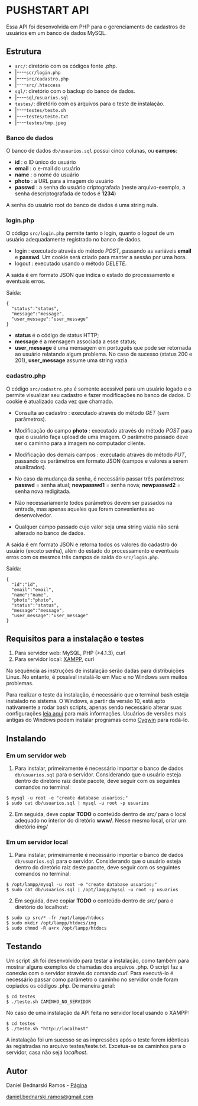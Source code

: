 # PUSHSTART API

Essa API foi desenvolvida em PHP para o gerenciamento de cadastros de usuários em um banco de dados MySQL.

## Estrutura

* `src/`: diretório com os códigos fonte .php.
 * |----`scr/login.php`
 * |----`src/cadastro.php`
 * |----`src/.htaccess`
* `sql/`: diretório com o backup do banco de dados.
 * |----`sql/usuarios.sql`
* `testes/`: diretório com os arquivos para o teste de instalação.
 * |----`testes/teste.sh`
 * |----`testes/teste.txt`
 * |----`testes/tmp.jpeg`


### Banco de dados

O banco de dados `db/usuarios.sql` possui cinco colunas, ou **campos**:

* **id** : o ID único do usuário
* **email** : o e-mail do usuário
* **name** : o nome do usuário
* **photo** : a URL para a imagem do usuário
* **passwd** : a senha do usuário criptografada (neste arquivo-exemplo, a senha descriptografada de todos é **1234**)

A senha do usuário root do banco de dados é uma string nula.


### login.php

O código `src/login.php` permite tanto o login, quanto o logout de um usuário adequadamente registrado no banco de dados.

* login : executado através do método *POST*, passando as variáveis **email** e **passwd**. Um cookie será criado para manter a sessão por uma hora.
* logout : executado usando o método *DELETE*.

A saída é em formato JSON que indica o estado do processamento e eventuais erros.

Saída:
```
{
  "status":"status",
  "message":"message",
  "user_message":"user_message"
}
```

* **status** é o código de status HTTP;
* **message** é a mensagem associada a esse status;
* **user_message** é uma mensagem em português que pode ser retornada ao usuário relatando algum problema. No caso de sucesso (status 200 e 201), **user_message** assume uma string vazia.


### cadastro.php

O código `src/cadastro.php` é somente acessível para um usuário logado e o permite visualizar seu cadastro e fazer modificações no banco de dados. O cookie é atualizado cada vez que chamado.

* Consulta ao cadastro : executado através do método *GET* (sem parâmetros).
* Modificação do campo **photo** : executado através do método *POST* para que o usuário faça upload de uma imagem. O parâmetro passado deve ser o caminho para a imagem no computador cliente.
* Modificação dos demais campos : executado através do método *PUT*, passando os parâmetros em formato JSON (campos e valores a serem atualizados).
 * No caso da mudança da senha, é necessário passar três parâmetros: **passwd** = senha atual; **newpasswd1** = senha nova; **newpasswd2** = senha nova redigitada.

 * Não necessariamente todos parâmetros devem ser passados na entrada, mas apenas aqueles que forem convenientes ao desenvolvedor.

 * Qualquer campo passado cujo valor seja uma string vazia não será alterado no banco de dados.

A saída é em formato JSON e retorna todos os valores do cadastro do usuário (exceto senha), além do estado do processamento e eventuais erros com os mesmos três campos de saída do `src/login.php`.

Saída:
```
{
  "id":"id",
  "email":"email",
  "name":"name",
  "photo":"photo",
  "status":"status",
  "message":"message",
  "user_message":"user_message"
}
```



## Requisitos para a instalação e testes

1. Para servidor web: MySQL, PHP (>4.1.3), curl
2. Para servidor local: [XAMPP](https://www.apachefriends.org/pt_br/index.html), curl

Na sequência as instruções de instalação serão dadas para distribuições Linux. No entanto, é possível instalá-lo em Mac e no Windows sem muitos problemas.

Para realizar o teste da instalação, é necessário que o terminal bash esteja instalado no sistema. O Windows, a partir da versão 10, está apto nativamente a rodar bash scripts, apenas sendo necessário alterar suas configurações [leia aqui](https://www.howtogeek.com/249966/how-to-install-and-use-the-linux-bash-shell-on-windows-10/) para mais informações. Usuários de versões mais antigas do Windows podem instalar programas como [Cygwin](http://www.cygwin.com/) para rodá-lo.


## Instalando

### Em um servidor web

1. Para instalar, primeiramente é necessário importar o banco de dados `db/usuarios.sql` para o servidor. Considerando que o usuário esteja dentro do diretório raiz deste pacote, deve seguir com os seguintes comandos no terminal:

```
$ mysql -u root -e "create database usuarios;"
$ sudo cat db/usuarios.sql | mysql -u root -p usuarios
```

2. Em seguida, deve copiar **TODO** o conteúdo dentro de *src/* para o local adequado no interior do diretório **www/**. Nesse mesmo local, criar um diretório *img/*


### Em um servidor local

1. Para instalar, primeiramente é necessário importar o banco de dados `db/usuarios.sql` para o servidor. Considerando que o usuário esteja dentro do diretório raiz deste pacote, deve seguir com os seguintes comandos no terminal:

```
$ /opt/lampp/mysql -u root -e "create database usuarios;"
$ sudo cat db/usuarios.sql | /opt/lampp/mysql -u root -p usuarios
```

2. Em seguida, deve copiar **TODO** o conteúdo dentro de *src/* para o diretório do localhost:

```
$ sudo cp src/* -fr /opt/lampp/htdocs
$ sudo mkdir /opt/lampp/htdocs/img
$ sudo chmod -R a+rx /opt/lampp/htdocs
``` 


## Testando

Um script .sh foi desenvolvido para testar a instalação, como também para mostrar alguns exemplos de chamadas dos arquivos .php. O script faz a conexão com o servidor através do comando *curl*. Para executá-lo é necessário passar como parâmetro o caminho no servidor onde foram copiados os códigos .php. De maneira geral:

```
$ cd testes
$ ./teste.sh CAMINHO_NO_SERVIDOR
``` 

No caso de uma instalação da API feita no servidor local usando o XAMPP:

```
$ cd testes
$ ./teste.sh "http://localhost"
``` 

A instalação foi um sucesso se as impressões após o teste forem idênticas às registradas no arquivo testes/teste.txt. Excetua-se os caminhos para o servidor, casa não sejá *localhost*.



## Autor

Daniel Bednarski Ramos - [Página](https://www.astro.iag.usp.br/~bednarski)

daniel.bednarski.ramos@gmail.com





